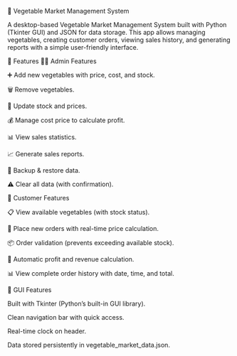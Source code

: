 🥬 Vegetable Market Management System

A desktop-based Vegetable Market Management System built with Python (Tkinter GUI) and JSON for data storage.
This app allows managing vegetables, creating customer orders, viewing sales history, and generating reports with a simple user-friendly interface.

🚀 Features
👨‍💻 Admin Features

➕ Add new vegetables with price, cost, and stock.

🗑️ Remove vegetables.

📝 Update stock and prices.

💰 Manage cost price to calculate profit.

📊 View sales statistics.

📈 Generate sales reports.

🔄 Backup & restore data.

⚠️ Clear all data (with confirmation).

🛒 Customer Features

📋 View available vegetables (with stock status).

🛒 Place new orders with real-time price calculation.

📦 Order validation (prevents exceeding available stock).

🧮 Automatic profit and revenue calculation.

📊 View complete order history with date, time, and total.

🎨 GUI Features

Built with Tkinter (Python’s built-in GUI library).

Clean navigation bar with quick access.

Real-time clock on header.

Data stored persistently in vegetable_market_data.json.
